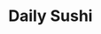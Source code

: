 ---
layout: place
title: "Daily Sushi"
permalink: /maryland/parkville/daily-sushi.html
stateAbbr: MD
stateName: Maryland
cityName: Parkville
seo:
  name: "Daily Sushi"
  type: Restaurant
  links: https://www.dailysushiyummy.com/
description: "Looking for sushi in Parkville, Maryland? Check out Daily Sushi for a delightful Japanese dining experience. Enjoy a variety of sushi and other dishes in a w..."
place_id: ChIJKd9c-SoPyIkR80Uqx6xgte0
photos:
  - name: >-
      places/ChIJKd9c-SoPyIkR80Uqx6xgte0/photos/AeeoHcJAtlsvc1cM1X629KT2_qVb5EWKh2qIpGjEGIo9-1elesK-jFmAne_KAamWVyT6MdlqhWmltnl12xKuERuk-40nVPUlynEsXu8MnDSIAlkAccdA3HJ3nDIdsD-v7rRb5PiQxR04uewNwUMtaRsIkRWlBfB3qsM1ONgawWZwmXRArAm6EdV2lZ5vqszVpIXzyR0vCikHYP-tKEJf9S-P27Zj39nhDbEBsFYYVB45eqoHBRM8FUjWANO3Be80dqEqqv8Ai3qj-a-Bj0FYwZ1teOP64VBAVjf5fI7Ripb8TITFBqcoj-BpNfw3YZWnNlnbcTEsguCg0ClSKIZFtVgCTgXmKJnyG2q2Fm9BnKW8cUOFrGEUbZCenhhvoMxxwEDr5V4pMylkFgT29_FNW1RnFFD8ayn-YVmCE5yWODj00QZNpcKh
    widthPx: 3024
    heightPx: 4032
    authorAttributions:
      - displayName: Lexy McCauley
        uri: https://maps.google.com/maps/contrib/115834266707981532545
        photoUri: >-
          https://lh3.googleusercontent.com/a-/ALV-UjXygA99kgcCZHC2hL5IrPLvW_ws3IHsZrcGtU2jSGA5PW3jPekZnw=s100-p-k-no-mo
    flagContentUri: >-
      https://www.google.com/local/imagery/report/?cb_client=maps_api_places.places_api&image_key=!1e10!2sCIHM0ogKEICAgIDvi834jAE&hl=en-US
    googleMapsUri: >-
      https://www.google.com/maps/place//data=!3m4!1e2!3m2!1sCIHM0ogKEICAgIDvi834jAE!2e10!4m2!3m1!1s0x89c80f2af95cdf29:0xedb560acc72a45f3
  - name: >-
      places/ChIJKd9c-SoPyIkR80Uqx6xgte0/photos/AeeoHcIJzEbs9yEgxrdJDe0Wa29i9njJpUUnAc-keqSzoS1WCiOc1mT2BNrInFkivwnuu6goc0JouMXloIG0kX2LsyBXj1l_tNNc2657du85skjy26SIGlsZtxGHaP90eKVNc7kcrOmsJHqdrOrYl1g09SDqvA0SjiR0V6oSBHBWKh-i3uaB4Pt0dlF_WLzchQNBfIbt2DCBb1lBI73NIQA2QhQBGn3L3r7lzEqqXOdCr5MG1b2mALE3iTYWJdGhiMUQf6sqqm6N3d7j-4A5LcxV-i5wKNpCxzBImmFTTCclPxSc4A
    widthPx: 4032
    heightPx: 2266
    authorAttributions:
      - displayName: Daily Sushi
        uri: https://maps.google.com/maps/contrib/104027623222843404626
        photoUri: >-
          https://lh3.googleusercontent.com/a-/ALV-UjWCoPowmHQayij_6VadEw5OSOM6Pi56VnRjzs39u10DncNwjw8=s100-p-k-no-mo
    flagContentUri: >-
      https://www.google.com/local/imagery/report/?cb_client=maps_api_places.places_api&image_key=!1e10!2sAF1QipOCsxGjXRFKww2PGgOLl85bsyGB7WZ536L-TzKI&hl=en-US
    googleMapsUri: >-
      https://www.google.com/maps/place//data=!3m4!1e2!3m2!1sAF1QipOCsxGjXRFKww2PGgOLl85bsyGB7WZ536L-TzKI!2e10!4m2!3m1!1s0x89c80f2af95cdf29:0xedb560acc72a45f3
  - name: >-
      places/ChIJKd9c-SoPyIkR80Uqx6xgte0/photos/AeeoHcJNTSZX01a5SrXehwFIJDocDkcOxcF3rQhEGChnE6e_BVuraKiZ2FPMLusAs23YIODf1l5cJed8CpDlDTGRKB-xq8xjzsQwYiovFZ98orZ96e3jcWAZbIqiXloBg7lQIQXlqCoVmWR2v0QqHCZEqfIdHyApEBJ_3D3BVVFG6aTcN3jESx2WmZXKCyHbuQ0pMIuftkUCn0JD2zPUjgV_TWnKzKu2lHIcTkeW9eRwdXom6VGdrmt8ulHmBBZxtixh5NYMWSJ4SYFp0_bq1tzXaKIa2UsMuBz1Cpdi8WjSdX0QiYO7VAa1S-t1zlUD4aJyduxh70_l0nNpExV6lmx-qQDFW2aV60tNp8oZxNocmVUhYfWmhhh_t7lITnJ6xyhXCWZXWgKdqcrsOumj5A2lx7AtGREMfK7yJ55L9SBNRs8ypTdU
    widthPx: 2992
    heightPx: 2992
    authorAttributions:
      - displayName: M & J Seavers-Reale
        uri: https://maps.google.com/maps/contrib/108127384991487706647
        photoUri: >-
          https://lh3.googleusercontent.com/a/ACg8ocJ0XPdS79hIGicvB8gFEw3hi2AX8phHQ9_rC60WmVExJUioUw=s100-p-k-no-mo
    flagContentUri: >-
      https://www.google.com/local/imagery/report/?cb_client=maps_api_places.places_api&image_key=!1e10!2sCIHM0ogKEICAgIC95_203wE&hl=en-US
    googleMapsUri: >-
      https://www.google.com/maps/place//data=!3m4!1e2!3m2!1sCIHM0ogKEICAgIC95_203wE!2e10!4m2!3m1!1s0x89c80f2af95cdf29:0xedb560acc72a45f3
  - name: >-
      places/ChIJKd9c-SoPyIkR80Uqx6xgte0/photos/AeeoHcIfADC-ooMrl0bf0Af9rjc0GGlu-yKB4rzVDhdjBce_ENGoOURZiSLlImIonsqleb2q_WfeJ6BGvghTX3rOiRRfSzRW9M53YYNhlAVnl-pSKP3xcfguwGgIBdP0209lESN8wFM0NyZEIbpwMyJcimna-XmFHsCSYeEsmwGEPm3UfJHCbkWUBXE92vd4bpcnthyZY6btvdyxNNE2VW6BLqY0yoXPSUy_14EA18LUDtJS_bQZxT60EQFHPcRcNGqIFpGDxVfCDEZAtg51TT_-QI2sRSTFRn0Z_bmHW60XxgZVrMJ-xhSrXzFCHYy_2-lKn7UvP_jMJGm7RA6zDifpCP6YQcxtrsO2kI4Jfhng7ksqU3M9aW5NQ9DIEtOj6O4P3v13oJrGazpeTjQG0peBPPW0lrQ9KzQhaAhvYu0eJQH-h6HR
    widthPx: 4608
    heightPx: 3456
    authorAttributions:
      - displayName: Katherine Stengel
        uri: https://maps.google.com/maps/contrib/111062092204847045421
        photoUri: >-
          https://lh3.googleusercontent.com/a-/ALV-UjWvtM7vWLvfVHZ3jQO9txO-pguLnvgY7qhAjTvZynxG02X3a_N9Qg=s100-p-k-no-mo
    flagContentUri: >-
      https://www.google.com/local/imagery/report/?cb_client=maps_api_places.places_api&image_key=!1e10!2sCIHM0ogKEICAgIDe8pKZ2AE&hl=en-US
    googleMapsUri: >-
      https://www.google.com/maps/place//data=!3m4!1e2!3m2!1sCIHM0ogKEICAgIDe8pKZ2AE!2e10!4m2!3m1!1s0x89c80f2af95cdf29:0xedb560acc72a45f3
  - name: >-
      places/ChIJKd9c-SoPyIkR80Uqx6xgte0/photos/AeeoHcJgLYIXHqPJzChxZw-7jY5hDmpdRfv2ZnIRwHgJt2Q4_eMIDIdzyTPHF7_ZRewDbG6cgBIZZTFLUs1wZTNGQZkgn3JCa6K7MWA5__KGFFyNWWifWZ9AdshAaJuDU2hxLSzm7BZBAWr-I_vkKsM8AGfL2nmmSgajFCFSn2NwiKJqZieMHjTDSSypx2oHtxLgbrjFviTFb23jzOksjF5f0I1H0o_1662bx2h2MmzVT3Pqs1C_LWJm3L0eYyioVno5nCnoiFsGvODkWhV6djpckyKYw1s9Y5Lpv3I3mxDQncdbN0DCWsHfIvLQHC3ScC0nWoBVd0l6pMV3mLkGDYALpcqDW1X34q5Xj1Ihz2CbOpypVCiP45-RZm2GybgZV2CYQXopzOHyq6sNWnDLjMbQ2HDruIioYHWMvBLsZP39ZXwMcBUS
    widthPx: 4032
    heightPx: 3024
    authorAttributions:
      - displayName: Linda C
        uri: https://maps.google.com/maps/contrib/104349344480230039212
        photoUri: >-
          https://lh3.googleusercontent.com/a-/ALV-UjXaD5mDVM0aqWAhZFABi71DIM-tv8Ocva5mAuJBMvWpox8CDbLTvQ=s100-p-k-no-mo
    flagContentUri: >-
      https://www.google.com/local/imagery/report/?cb_client=maps_api_places.places_api&image_key=!1e10!2sCIHM0ogKEICAgIDBre6k7QE&hl=en-US
    googleMapsUri: >-
      https://www.google.com/maps/place//data=!3m4!1e2!3m2!1sCIHM0ogKEICAgIDBre6k7QE!2e10!4m2!3m1!1s0x89c80f2af95cdf29:0xedb560acc72a45f3
  - name: >-
      places/ChIJKd9c-SoPyIkR80Uqx6xgte0/photos/AeeoHcI3tpo5Il7suGuKOOr9zK12dNanTawBmNwfW6ub7o3iSzYN1CBDNvhBobmQlQK04CWYKCTVeMclhxgVX_FKYFX-ydkqQVY_OIRYgp-TacEyBiGctjuUsqPdj36lFkuYKlcB88ccYv1hDyKrinX-R5pxu_Y9v-_GF7rqk89BGsk7sLASjBOBBxEDUG4Vo3kY9m2F1zB5XmuR44gsFjNVwmP2lr23jECeBr2UwVGE0ydbxOmb3GdsacQVwqTutHliRwhbKoMRSUP1ZD5vsfNHhZ-uR7Fra_oGBgYu9rl8dTkAFqN6nnLkeuVV5rrP7oIwvQSXKTr_se2rAxXZTzgku6SrkmQYZYbWzT7v4A2RHEIGZlvHhU-aRrBK6eKtAeSIHWmnpW6_AYobgQKHx6UpS3HthO-z5jib9lYbjSiGuZvvJaX3
    widthPx: 2252
    heightPx: 4000
    authorAttributions:
      - displayName: S Thomas
        uri: https://maps.google.com/maps/contrib/112080905686156072074
        photoUri: >-
          https://lh3.googleusercontent.com/a/ACg8ocLvQfeP3UrPQR6xpQJjWijsqS45p73UCs6IBw9_ciBPm_tPRQ=s100-p-k-no-mo
    flagContentUri: >-
      https://www.google.com/local/imagery/report/?cb_client=maps_api_places.places_api&image_key=!1e10!2sCIHM0ogKEICAgICjh8Xp3gE&hl=en-US
    googleMapsUri: >-
      https://www.google.com/maps/place//data=!3m4!1e2!3m2!1sCIHM0ogKEICAgICjh8Xp3gE!2e10!4m2!3m1!1s0x89c80f2af95cdf29:0xedb560acc72a45f3
  - name: >-
      places/ChIJKd9c-SoPyIkR80Uqx6xgte0/photos/AeeoHcILk78gDMrsBcLQN-TUtiWZYc_Qxgm2raSHsdjprz0K8nlewCwj5kGcUJ9QICWV4qhAbL_KFh8aO5ZyatTvhIsZBonbYDfgjTlTnxqI_xNzGik-1s-yHx2rG4yu8-yvY5l4HbAbwtEbq_VT_RzRnH4o26hHAVRy0WM1ShpYGevIrJluAbgtJi-Ypq5ZPrHOXmdhmFzBQqMFeQLlC6m_IlsHkmzlPGe0usiVlb24klZMGT4k_kGHfohrMpc-CeYGhyUpDmu4VN8G27MBGkAo19AmtPSnEIyaxtEHSAdSWv1QVuuYieNnWSWdJPI-CQhc_CW5zZpyDlsTvIw4IBDK4BnRmRWEjzMz6s45diMoK5sn3qLGn0Rr6I-kdg6sFYQKLVTNOE9_zHxI396jDgx1pKp5yTIhkEg9K1ZAGtG-NDs
    widthPx: 3024
    heightPx: 3024
    authorAttributions:
      - displayName: Mitchell Griff
        uri: https://maps.google.com/maps/contrib/112577865469624252534
        photoUri: >-
          https://lh3.googleusercontent.com/a/ACg8ocKCcFJd4o7Mxojbn97ekPrhdC4odn_cL4bZGZxbcwxoDzVYp4k=s100-p-k-no-mo
    flagContentUri: >-
      https://www.google.com/local/imagery/report/?cb_client=maps_api_places.places_api&image_key=!1e10!2sCIHM0ogKEICAgIDn85qpDA&hl=en-US
    googleMapsUri: >-
      https://www.google.com/maps/place//data=!3m4!1e2!3m2!1sCIHM0ogKEICAgIDn85qpDA!2e10!4m2!3m1!1s0x89c80f2af95cdf29:0xedb560acc72a45f3
  - name: >-
      places/ChIJKd9c-SoPyIkR80Uqx6xgte0/photos/AeeoHcIra7myOyfdlafuZcjSlygcqat6Jv0nxcrM-8XPZB9RZiDM2aD9bkLxux8o5KTKl82P6nSZ366TH0Es_68TeA2b_0hFmKZFGnpmPff4EveEbCdqLa8stXjhX-YT1A9t1KO0tn562lJh159wPdW0-5ZW0ISzCg88nUyZ_ZQzFfFb4dcZ4lp-5zK-Fl4sHH5RL6nZmBSIkNJqdy0vIz3G2gMRjk5m0M9XcAhP9G3ijxey8W6miDh6O1hjlQPMD197Umqon6T0Lzmbpn-JAGydW8Fg-luOvcEd-REX1L-6XY7bJFYYh0svzBP1IvgvrLdkGmfsUc-wBTLyw-IV2iN0vUQ3nZT2pRpa3PTVYaJ3wUeEn5NG8An0HfAIOirCQfU0miLWYthj-VRlyzk2Hka3WUiet-C7njQdGzdG5tO3XjXfuw
    widthPx: 3024
    heightPx: 4032
    authorAttributions:
      - displayName: zhang cheng
        uri: https://maps.google.com/maps/contrib/109127728511249736986
        photoUri: >-
          https://lh3.googleusercontent.com/a/ACg8ocJPV8Cqi2NkAm4-cJ99843RLaTA_8wNVXi6eEiZ8IhX-ORKxw=s100-p-k-no-mo
    flagContentUri: >-
      https://www.google.com/local/imagery/report/?cb_client=maps_api_places.places_api&image_key=!1e10!2sCIHM0ogKEICAgIC4_4GUKw&hl=en-US
    googleMapsUri: >-
      https://www.google.com/maps/place//data=!3m4!1e2!3m2!1sCIHM0ogKEICAgIC4_4GUKw!2e10!4m2!3m1!1s0x89c80f2af95cdf29:0xedb560acc72a45f3
  - name: >-
      places/ChIJKd9c-SoPyIkR80Uqx6xgte0/photos/AeeoHcIoxx3jmHUX-3jBkbYcYeCjb-g9DFG2vh4nOP7-CxY4rnmmujZbMQP6KfdDTCuv18k2Y_wMkQOYARUedOGHNdL5s65HNYS_xFfychuQ5ACFSX9pK-7-IGpmG5Lxxe1IT-ZapV6mEhGWNOzdBOgWjTw8F47VyJv7vNzvaqTRYnfEUmTJYL4ZzahqYCUsRMGNrW2cR5g8xFWT4eUJxQAgKgH28-8eY2bH6S4I6LiZfnqV3D-42u6_M8NRMzGUxJ7GFmOMSzwCEO_mhtLR00pFmQIqB3kM11TQs2O_pf9TNnkvjx0NU9GMxGzT6sY_huSNmVslwtil8fIm3cF8RHzjmPHrhuauGm_sddLZORLQ9qF8sZbavNvOTrLhG9-p_cgnXmZk8NM8dtTIyTCN3tP98cSODg0yGdervMNqtemq5sWsd8A5
    widthPx: 3024
    heightPx: 4032
    authorAttributions:
      - displayName: Zhang Cheng
        uri: https://maps.google.com/maps/contrib/117587928328363851796
        photoUri: >-
          https://lh3.googleusercontent.com/a-/ALV-UjXDH8nZEygVezeh3Ld3EvnlVpITGbrGE5GFSu1yFZoY9qe6UU0=s100-p-k-no-mo
    flagContentUri: >-
      https://www.google.com/local/imagery/report/?cb_client=maps_api_places.places_api&image_key=!1e10!2sCIHM0ogKEICAgIDEi6jh_gE&hl=en-US
    googleMapsUri: >-
      https://www.google.com/maps/place//data=!3m4!1e2!3m2!1sCIHM0ogKEICAgIDEi6jh_gE!2e10!4m2!3m1!1s0x89c80f2af95cdf29:0xedb560acc72a45f3
  - name: >-
      places/ChIJKd9c-SoPyIkR80Uqx6xgte0/photos/AeeoHcIJD6vkPQq9qwhZvBXDmsLXSkV0_nlOIqUTjEAPx7cRPMeqY_gVrlzqmRqNXUn5dIt48UZGY48cfVlQupG33RBbFDlmSVTExOtjblp78bANE4q2Hccrol1zPn8RRMjs_ED1ZcJcHZEGB-ALWOBplkERzC8yRGRC1DWzKOikyWPZkqxdxgNLfdRc_xx_L5dQ_a6Ks0Kjur809Z3H25dO3V_YCYe35U-8L3NeVc64fSEaA3Dj7R4lACsgNJhTUvyqKGNCanN9-MQmvBMEY1U_5X7otZunPsR4aOZBYdowFSZMNYDcwkbYAfpMPqs7G1e1jUbXKe6k4QkzRLLmliup2jkpgqMaWUHe0Hmi5p62JN5c55plOmgN1Xeo3c4FaUF0Aj5rOYTnKnEcWiRjyw4sM17V-8aCh8MXBnDVM8AFaXfOHon4
    widthPx: 2268
    heightPx: 4032
    authorAttributions:
      - displayName: La-Kia Kommeren
        uri: https://maps.google.com/maps/contrib/111012423214006452833
        photoUri: >-
          https://lh3.googleusercontent.com/a-/ALV-UjVMd9USPf2LeR1NmT9Cyj5t4h5XIQCr1vy2j6PKikZUc82A0wsOYg=s100-p-k-no-mo
    flagContentUri: >-
      https://www.google.com/local/imagery/report/?cb_client=maps_api_places.places_api&image_key=!1e10!2sCIHM0ogKEICAgIDE-risjQE&hl=en-US
    googleMapsUri: >-
      https://www.google.com/maps/place//data=!3m4!1e2!3m2!1sCIHM0ogKEICAgIDE-risjQE!2e10!4m2!3m1!1s0x89c80f2af95cdf29:0xedb560acc72a45f3
address: 1842 E Joppa Rd, Parkville, MD 21234, USA
street: 1842 E Joppa Rd
city: Parkville
state: MD
zip: '21234'
country: USA
neighborhood: null
latitude: '39.400524'
longitude: '-76.551439'
accessibility_options:
  wheelchairAccessibleParking: true
  wheelchairAccessibleEntrance: true
  wheelchairAccessibleRestroom: true
  wheelchairAccessibleSeating: true
business_status: OPERATIONAL
name: Daily Sushi
google_maps_links:
  directionsUri: >-
    https://www.google.com/maps/dir//''/data=!4m7!4m6!1m1!4e2!1m2!1m1!1s0x89c80f2af95cdf29:0xedb560acc72a45f3!3e0
  placeUri: https://maps.google.com/?cid=17128703052965627379
  writeAReviewUri: >-
    https://www.google.com/maps/place//data=!4m3!3m2!1s0x89c80f2af95cdf29:0xedb560acc72a45f3!12e1
  reviewsUri: >-
    https://www.google.com/maps/place//data=!4m4!3m3!1s0x89c80f2af95cdf29:0xedb560acc72a45f3!9m1!1b1
  photosUri: >-
    https://www.google.com/maps/place//data=!4m3!3m2!1s0x89c80f2af95cdf29:0xedb560acc72a45f3!10e5
primary_type: Sushi Restaurant
opening_hours:
  regular: null
  current: null
secondary_opening_hours:
  regular:
    weekdayDescriptions: null
    type: null
  current:
    weekdayDescriptions: null
    type: null
phone: (410) 668-7700
price_level: null
price_range: $10 &ndash; $20
rating: '4.5'
rating_count: 356
website: https://www.dailysushiyummy.com/
reviews:
  - name: >-
      places/ChIJKd9c-SoPyIkR80Uqx6xgte0/reviews/ChZDSUhNMG9nS0VJQ0FnSUR2aTQzX01REAE
    relativePublishTimeDescription: 3 months ago
    rating: 5
    text:
      text: >-
        Love this place! So good and solid prices. Ate in with my mom and we had
        a great time. The sushi was great and the staff were kind.
      languageCode: en
    originalText:
      text: >-
        Love this place! So good and solid prices. Ate in with my mom and we had
        a great time. The sushi was great and the staff were kind.
      languageCode: en
    authorAttribution:
      displayName: Lexy McCauley
      uri: https://www.google.com/maps/contrib/115834266707981532545/reviews
      photoUri: >-
        https://lh3.googleusercontent.com/a-/ALV-UjXygA99kgcCZHC2hL5IrPLvW_ws3IHsZrcGtU2jSGA5PW3jPekZnw=s128-c0x00000000-cc-rp-mo-ba7
    publishTime: '2024-12-24T03:00:45.841129Z'
    flagContentUri: >-
      https://www.google.com/local/review/rap/report?postId=ChZDSUhNMG9nS0VJQ0FnSUR2aTQzX01REAE&d=17924085&t=1
    googleMapsUri: >-
      https://www.google.com/maps/reviews/data=!4m6!14m5!1m4!2m3!1sChZDSUhNMG9nS0VJQ0FnSUR2aTQzX01REAE!2m1!1s0x89c80f2af95cdf29:0xedb560acc72a45f3
  - name: >-
      places/ChIJKd9c-SoPyIkR80Uqx6xgte0/reviews/ChZDSUhNMG9nS0VJQ0FnSURfMDZmbkhnEAE
    relativePublishTimeDescription: 2 months ago
    rating: 2
    text:
      text: >-
        Egg foo young, general tso chicken, teriyaki shrimp and chicken,
        California rolls & shrimp egg roll was my order. The nastiest Asian food
        I have ever had I can’t even finish it. The sushi was extremely bland.
        The shrimp egg rolls were spring rolls. The general tso looks like rat
        tails and had water coming off the lid, the teriyaki is grey. The shrimp
        egg from young tastes old. I can’t believe I wasted my money. I will
        never..ever eat from here again. My stomach bubbling.
      languageCode: en
    originalText:
      text: >-
        Egg foo young, general tso chicken, teriyaki shrimp and chicken,
        California rolls & shrimp egg roll was my order. The nastiest Asian food
        I have ever had I can’t even finish it. The sushi was extremely bland.
        The shrimp egg rolls were spring rolls. The general tso looks like rat
        tails and had water coming off the lid, the teriyaki is grey. The shrimp
        egg from young tastes old. I can’t believe I wasted my money. I will
        never..ever eat from here again. My stomach bubbling.
      languageCode: en
    authorAttribution:
      displayName: breanna jennings
      uri: https://www.google.com/maps/contrib/107332104537885356579/reviews
      photoUri: >-
        https://lh3.googleusercontent.com/a-/ALV-UjX5beuFEri_aToLpZ-hq_h1rWIaqYN72cczeEw0zimhJ8jYRww=s128-c0x00000000-cc-rp-mo-ba2
    publishTime: '2025-01-26T23:24:51.250977Z'
    flagContentUri: >-
      https://www.google.com/local/review/rap/report?postId=ChZDSUhNMG9nS0VJQ0FnSURfMDZmbkhnEAE&d=17924085&t=1
    googleMapsUri: >-
      https://www.google.com/maps/reviews/data=!4m6!14m5!1m4!2m3!1sChZDSUhNMG9nS0VJQ0FnSURfMDZmbkhnEAE!2m1!1s0x89c80f2af95cdf29:0xedb560acc72a45f3
  - name: >-
      places/ChIJKd9c-SoPyIkR80Uqx6xgte0/reviews/ChdDSUhNMG9nS0VJQ0FnSUNqaDhYcHJnRRAB
    relativePublishTimeDescription: 11 months ago
    rating: 5
    text:
      text: >-
        Food was outstanding & fresh. The woman taking orders was great. She
        gave us so many good recommendations.


        Dine in experience waa quiet not too much too it. Not a lively
        environment at all. But over all good.


        Would recommend for good food & sushi.
      languageCode: en
    originalText:
      text: >-
        Food was outstanding & fresh. The woman taking orders was great. She
        gave us so many good recommendations.


        Dine in experience waa quiet not too much too it. Not a lively
        environment at all. But over all good.


        Would recommend for good food & sushi.
      languageCode: en
    authorAttribution:
      displayName: S Thomas
      uri: https://www.google.com/maps/contrib/112080905686156072074/reviews
      photoUri: >-
        https://lh3.googleusercontent.com/a/ACg8ocLvQfeP3UrPQR6xpQJjWijsqS45p73UCs6IBw9_ciBPm_tPRQ=s128-c0x00000000-cc-rp-mo-ba4
    publishTime: '2024-04-26T11:57:38.914164Z'
    flagContentUri: >-
      https://www.google.com/local/review/rap/report?postId=ChdDSUhNMG9nS0VJQ0FnSUNqaDhYcHJnRRAB&d=17924085&t=1
    googleMapsUri: >-
      https://www.google.com/maps/reviews/data=!4m6!14m5!1m4!2m3!1sChdDSUhNMG9nS0VJQ0FnSUNqaDhYcHJnRRAB!2m1!1s0x89c80f2af95cdf29:0xedb560acc72a45f3
  - name: >-
      places/ChIJKd9c-SoPyIkR80Uqx6xgte0/reviews/ChZDSUhNMG9nS0VJQ0FnSURuc19mWmRREAE
    relativePublishTimeDescription: 6 months ago
    rating: 5
    text:
      text: >-
        Food: I ordered the AYCE sushi option and I couldn't be happier. I
        absolutely got my money's worth and I loved every single thing they
        brought out. And they don't skimp on portions. The edamame appetizer I
        got was sizable and each sushi order was full size.


        Concerning what actually comes with the AYCE order, I attached a picture
        of the AYCE menu. It includes appetixers soups, and desserts in addition
        to the sushi.


        Service: All staff members were excellent. The woman running the front
        was very friendly and was happy to field questions or offer
        recommendations. The gentlemen making the sushi are very good at what
        they do. Each dish was beautiful and delicious.


        Atmosphere: everything in the seating area is clean and organized. The
        only complaint one may have is that the order desk has a lot of stacjs
        of takeout containers, sauce packets, etc. But I don't see that as being
        an issue at all.


        This is the best sushi I've ever had for an excellent price. I will be
        coming back.
      languageCode: en
    originalText:
      text: >-
        Food: I ordered the AYCE sushi option and I couldn't be happier. I
        absolutely got my money's worth and I loved every single thing they
        brought out. And they don't skimp on portions. The edamame appetizer I
        got was sizable and each sushi order was full size.


        Concerning what actually comes with the AYCE order, I attached a picture
        of the AYCE menu. It includes appetixers soups, and desserts in addition
        to the sushi.


        Service: All staff members were excellent. The woman running the front
        was very friendly and was happy to field questions or offer
        recommendations. The gentlemen making the sushi are very good at what
        they do. Each dish was beautiful and delicious.


        Atmosphere: everything in the seating area is clean and organized. The
        only complaint one may have is that the order desk has a lot of stacjs
        of takeout containers, sauce packets, etc. But I don't see that as being
        an issue at all.


        This is the best sushi I've ever had for an excellent price. I will be
        coming back.
      languageCode: en
    authorAttribution:
      displayName: Mitchell Griff
      uri: https://www.google.com/maps/contrib/112577865469624252534/reviews
      photoUri: >-
        https://lh3.googleusercontent.com/a/ACg8ocKCcFJd4o7Mxojbn97ekPrhdC4odn_cL4bZGZxbcwxoDzVYp4k=s128-c0x00000000-cc-rp-mo
    publishTime: '2024-10-09T22:05:05.748713Z'
    flagContentUri: >-
      https://www.google.com/local/review/rap/report?postId=ChZDSUhNMG9nS0VJQ0FnSURuc19mWmRREAE&d=17924085&t=1
    googleMapsUri: >-
      https://www.google.com/maps/reviews/data=!4m6!14m5!1m4!2m3!1sChZDSUhNMG9nS0VJQ0FnSURuc19mWmRREAE!2m1!1s0x89c80f2af95cdf29:0xedb560acc72a45f3
  - name: >-
      places/ChIJKd9c-SoPyIkR80Uqx6xgte0/reviews/ChdDSUhNMG9nS0VJQ0FnTURnOWZ1UjVBRRAB
    relativePublishTimeDescription: a month ago
    rating: 4
    text:
      text: >-
        Always good sushi at reasonable prices, especially the all you can eat
        option. I ha e had some of the Chinese food options too. Generally very
        good, but the dumplings leave something to be desired.


        There was a fire next door recently which is leaving a lingering, acrid
        odor, which is why I dinged the atmosphere rating. I rate them a 8 out
        of ten overall and will be going back. You should too.
      languageCode: en
    originalText:
      text: >-
        Always good sushi at reasonable prices, especially the all you can eat
        option. I ha e had some of the Chinese food options too. Generally very
        good, but the dumplings leave something to be desired.


        There was a fire next door recently which is leaving a lingering, acrid
        odor, which is why I dinged the atmosphere rating. I rate them a 8 out
        of ten overall and will be going back. You should too.
      languageCode: en
    authorAttribution:
      displayName: Ben Jammin
      uri: https://www.google.com/maps/contrib/112481320557259958005/reviews
      photoUri: >-
        https://lh3.googleusercontent.com/a/ACg8ocIqlOS5NMr75-X2lOgmUnxldci_NfEC9C6qMeX96T06RBXyNQ=s128-c0x00000000-cc-rp-mo-ba5
    publishTime: '2025-03-07T18:06:43.609062Z'
    flagContentUri: >-
      https://www.google.com/local/review/rap/report?postId=ChdDSUhNMG9nS0VJQ0FnTURnOWZ1UjVBRRAB&d=17924085&t=1
    googleMapsUri: >-
      https://www.google.com/maps/reviews/data=!4m6!14m5!1m4!2m3!1sChdDSUhNMG9nS0VJQ0FnTURnOWZ1UjVBRRAB!2m1!1s0x89c80f2af95cdf29:0xedb560acc72a45f3
parking_options:
  freeParkingLot: true
  freeStreetParking: true
  valetParking: false
payment_options:
  acceptsCreditCards: true
  acceptsDebitCards: true
  acceptsCashOnly: false
  acceptsNfc: true
allow_dogs: null
curbside_pickup: null
delivery: true
dine_in: true
good_for_children: true
good_for_groups: null
good_for_sports: false
live_music: false
menu_for_children: true
outdoor_seating: false
reservable: true
restroom: true
serves_beer: false
serves_breakfast: null
serves_brunch: null
serves_cocktails: false
serves_coffee: false
serves_dinner: true
serves_dessert: true
serves_lunch: true
serves_vegetarian_food: true
serves_wine: false
takeout: true
summary: null

---